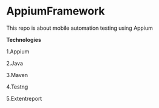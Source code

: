 # AppiumFramework
This repo is about mobile automation testing using Appium 

**Technologies**

1.Appium

2.Java

3.Maven

4.Testng

5.Extentreport
